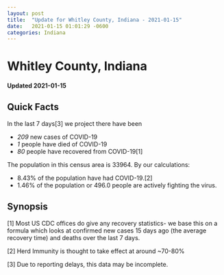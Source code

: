 ```yaml
---
layout: post
title:  "Update for Whitley County, Indiana - 2021-01-15"
date:   2021-01-15 01:01:29 -0600
categories: Indiana
---
```


# Whitley County, Indiana
#### Updated 2021-01-15

## Quick Facts

In the last 7 days[3] we project there have been
- *209* new cases of COVID-19
- *1* people have died of COVID-19
- *80* people have recovered from COVID-19[1]

The population in this census area is 33964. By our calculations:
- 8.43% of the population have had COVID-19.[2]
- 1.46% of the population or 496.0 people are actively fighting the virus.

## Synopsis




[1] Most US CDC offices do give any recovery statistics- we base this on a formula which looks at confirmed new cases
15 days ago (the average recovery time) and deaths over the last 7 days.

[2] Herd Immunity is thought to take effect at around ~70-80%

[3] Due to reporting delays, this data may be incomplete.
 
    